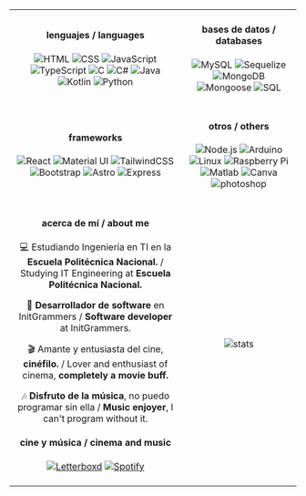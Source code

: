 <!-- ### <div align="center" ><< <em>Jona</em> >></div> -->
<div align="center">
    <table>
        <tr>
            <td align="center">
                <h4>lenguajes / languages</h4>
                <img src="https://img.shields.io/badge/html5-%23E34F26.svg?style=for-the-badge&logo=html5&logoColor=white" alt="HTML" />
                <img src="https://img.shields.io/badge/css3-%231572B6.svg?style=for-the-badge&logo=css3&logoColor=white" alt="CSS" />
                <img src="https://img.shields.io/badge/javascript-%23efd81d.svg?style=for-the-badge&logo=javascript&logoColor=black" alt="JavaScript">
                <img src="https://img.shields.io/badge/typescript-%23007ACC.svg?style=for-the-badge&logo=typescript&logoColor=white" alt="TypeScript">
                <img src="https://img.shields.io/badge/c-%2300599C.svg?style=for-the-badge&logo=c&logoColor=white" alt="C">
                <img src="https://img.shields.io/badge/c%23-%23239120.svg?style=for-the-badge&logo=c-sharp&logoColor=white" alt="C#" />
                <img src="https://img.shields.io/badge/java-%23ED8B00.svg?style=for-the-badge&logo=java&logoColor=white" alt="Java" />
                <img src="https://img.shields.io/badge/kotlin-%230095D5.svg?style=for-the-badge&logo=kotlin&logoColor=white" alt="Kotlin">
                <img src="https://img.shields.io/badge/python-3670A0?style=for-the-badge&logo=python&logoColor=ffdd54" alt="Python" />
                </br>
                </br>
            </td>
            <td align="center">
                <h4>bases de datos / databases</h4>
                <img src="https://img.shields.io/badge/mysql-%234479A1.svg?style=for-the-badge&logo=mysql&logoColor=white" alt="MySQL" />
                <img src="https://img.shields.io/badge/sequelize-%2308b3eb.svg?style=for-the-badge&logo=sequelize&logoColor=white" alt="Sequelize" />
                <img src="https://img.shields.io/badge/mongodb-%2355ad47.svg?style=for-the-badge&logo=mongodb&logoColor=white" alt="MongoDB" />
                <img src="https://img.shields.io/badge/mongoose-%238c0808.svg?style=for-the-badge&logo=mongoose&logoColor=white" alt="Mongoose" />
                <img src="https://img.shields.io/badge/Microsoft%20SQL%20Server-CC2927?style=for-the-badge&logo=microsoft%20sql%20server&logoColor=white" alt="SQL">
                </br>
                </br>
            </td>
        </tr>
        <tr>
            <td align="center">
                <h4>frameworks</h4>
                <img src="https://img.shields.io/badge/react-%231b2025.svg?style=for-the-badge&logo=react&logoColor=%2361DAFB" alt="React">
                <img src="https://img.shields.io/badge/material%20ui-%230081CB.svg?style=for-the-badge&logo=material-ui&logoColor=white" alt="Material UI">
                <img src="https://img.shields.io/badge/tailwindcss-%2338B2AC.svg?style=for-the-badge&logo=tailwind-css&logoColor=white" alt="TailwindCSS">
                <img src="https://img.shields.io/badge/bootstrap-%23563D7C.svg?style=for-the-badge&logo=bootstrap&logoColor=white" alt="Bootstrap">
                <img src="https://img.shields.io/badge/astro-%23421689.svg?style=for-the-badge&logo=astro&logoColor=white" alt="Astro">
                <img src="https://img.shields.io/badge/express.js-%23404d59.svg?style=for-the-badge&logo=express&logoColor=%2361DAFB" alt="Express">
                </br>
                </br>
            </td>
            <td align="center">
                <h4>otros / others</h4>
                <img src="https://img.shields.io/badge/node.js-6DA55F?style=for-the-badge&logo=node.js&logoColor=white" alt="Node.js">
                <img src="https://img.shields.io/badge/-Arduino-00979D?style=for-the-badge&logo=Arduino&logoColor=white" alt="Arduino" />
                <img src="https://img.shields.io/badge/Linux-FCC624?style=for-the-badge&logo=linux&logoColor=black" alt="Linux" />
                <img src="https://img.shields.io/badge/-RaspberryPi-C51A4A?style=for-the-badge&logo=Raspberry-Pi" alt="Raspberry Pi" />
                <img src="https://img.shields.io/badge/MATLAB-%23cb6015?style=for-the-badge&logo=MATLAB&logoColor=white&labelColor=%230376a7" alt="Matlab">
                <img src="https://img.shields.io/badge/Canva-%2300C4CC.svg?style=for-the-badge&logo=Canva&logoColor=white" alt="Canva" />
                <img src="https://img.shields.io/badge/adobe%20photoshop-%2331A8FF.svg?style=for-the-badge&logo=adobe%20photoshop&logoColor=white" alt="photoshop" />
                </br>
                </br>
            </td>
        </tr>
        <tr>
          <td align="center">
          <h4> acerca de mí / about me </h4>

💻 Estudiando Ingeniería en TI en la **Escuela Politécnica Nacional.** / Studying IT Engineering at **Escuela Politécnica Nacional.**

🔭 **Desarrollador de software** en InitGrammers / **Software developer** at InitGrammers.

🎬 Amante y entusiasta del cine, **cinéfilo.** / Lover and enthusiast of cinema, **completely a movie buff.**

🎶 **Disfruto de la música**, no puedo programar sin ella / **Music enjoyer**, I can't program without it.
<h4>cine y música / cinema and music</h4>
<a href="https://letterboxd.com/jonathanspr07/">
<img src="http://img.shields.io/badge/Letterboxd-009337?style=for-the-badge&logo=Letterboxd&logoColor=white" alt="Letterboxd"></a>
<a href="https://open.spotify.com/user/12176241821?si=ef78df9800b743ef">
<img src="https://img.shields.io/badge/Spotify-009337?style=for-the-badge&logo=spotify&logoColor=white" alt="Spotify"></a>
</br>
                </br>
          </td>
          <td>
          </br>
                </br>
                <div align="center">
<img alt="stats" src="https://github-readme-stats.vercel.app/api/top-langs/?username=jona0707&layout=donut-vertical">
</div>
</br>
                </br>
          </td>
        </tr>
    </table>
</div>
